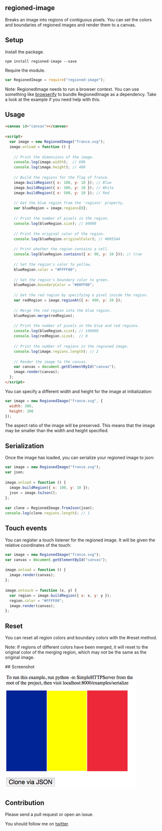 ## regioned-image

Breaks an image into regions of contiguous pixels. You can set the colors
and boundaries of regioned images and render them to a canvas.

## Setup

Install the package.

```
npm install regioned-image --save
```

Require the module.

```javascript
var RegionedImage = require("regioned-image");
```

Note: RegionedImage needs to run a browser context. You can use something like
[browserify](http://browserify.org/) to bundle RegionedImage as a dependency.
Take a look at the example if you need help with this.

## Usage

```html
<canvas id="canvas"></canvas>

<script>
  var image = new RegionedImage("france.svg");
  image.onload = function () {

    // Print the dimensions of the image.
    console.log(image.width);  // 600
    console.log(image.height); // 400

    // Build the regions for the flag of france.
    image.buildRegion({ x: 100, y: 10 }); // Blue
    image.buildRegion({ x: 300, y: 10 }); // White
    image.buildRegion({ x: 500, y: 10 }); // Red

    // Get the blue region from the 'regions' property.
    var blueRegion = image.regions[0];

    // Print the number of pixels in the region.
    console.log(blueRegion.size); // 80000

    // Print the original color of the region.
    console.log(blueRegion.originalColor); // #0055A4

    // Print whether the region contains a cell.
    console.log(blueRegion.contains({ x: 90, y: 20 })); // true

    // Set the region's color to yellow.
    blueRegion.color = "#FFFF00";

    // Set the region's boundary color to green.
    blueRegion.boundaryColor = "#00FF00";

    // Get the red region by specifying a pixel inside the region.
    var redRegion = image.regionAt({ x: 490, y: 20 });

    // Merge the red region into the blue region.
    blueRegion.merge(redRegion);

    // Print the number of pixels in the blue and red regions.
    console.log(blueRegion.size); // 160000
    console.log(redRegion.size);  // 0

    // Print the number of regions in the regioned image.
    console.log(image.regions.length); // 2

    // Render the image to the canvas.
    var canvas = document.getElementById("canvas");
    image.render(canvas);
  };
</script>
```

You can specify a different width and height for the image at initialization:

```javascript
var image = new RegionedImage("france.svg", {
  width: 300,
  height: 200
});
```

The aspect ratio of the image will be preserved. This means that the image may
be smaller than the width and height specified.

## Serialization

Once the image has loaded, you can serialize your regioned image to json:

```javascript
var image = new RegionedImage("france.svg");
var json;

image.onload = function () {
  image.buildRegion({ x: 100, y: 10 });
  json = image.toJson();
};

var clone = RegionedImage.fromJson(json);
console.log(clone.regions.length); // 1
```

## Touch events

You can register a touch listener for the regioned image. It will be given the
relative coordinates of the touch:

```javascript
var image = new RegionedImage("france.svg");
var canvas = document.getElementById("canvas");

image.onload = function () {
  image.render(canvas);
};

image.ontouch = function (x, y) {
  var region = image.buildRegion({ x: x, y: y });
  region.color = "#FFFF00";
  image.render(canvas);
};
```

## Reset

You can reset all region colors and boundary colors with the #reset method.

Note: If regions of different colors have been merged, it will reset to the
original color of the merging region, which may not be the same as the original
image.

## Screenshot

![Screenshot](examples/serialize/screenshot.png)

## Contribution

Please send a pull request or open an issue.

You should follow me on [twitter](https://twitter.com/cpatuzzo).

